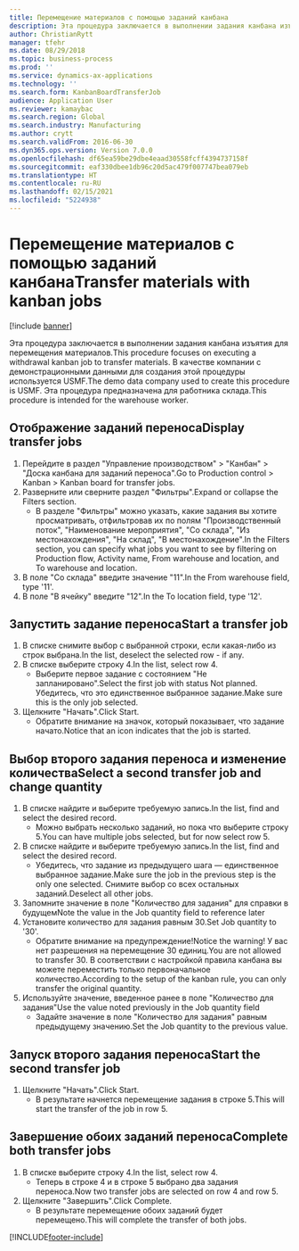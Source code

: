 ```yaml
---
title: Перемещение материалов с помощью заданий канбана
description: Эта процедура заключается в выполнении задания канбана изъятия для перемещения материалов.
author: ChristianRytt
manager: tfehr
ms.date: 08/29/2018
ms.topic: business-process
ms.prod: ''
ms.service: dynamics-ax-applications
ms.technology: ''
ms.search.form: KanbanBoardTransferJob
audience: Application User
ms.reviewer: kamaybac
ms.search.region: Global
ms.search.industry: Manufacturing
ms.author: crytt
ms.search.validFrom: 2016-06-30
ms.dyn365.ops.version: Version 7.0.0
ms.openlocfilehash: df65ea59be29dbe4eaad30558fcff4394737158f
ms.sourcegitcommit: eaf330dbee1db96c20d5ac479f007747bea079eb
ms.translationtype: HT
ms.contentlocale: ru-RU
ms.lasthandoff: 02/15/2021
ms.locfileid: "5224938"
---
```

# <a name="transfer-materials-with-kanban-jobs"></a><span data-ttu-id="3db1e-103">Перемещение материалов с помощью заданий канбана</span><span class="sxs-lookup"><span data-stu-id="3db1e-103">Transfer materials with kanban jobs</span></span>

[!include [banner](../../includes/banner.md)]

<span data-ttu-id="3db1e-104">Эта процедура заключается в выполнении задания канбана изъятия для перемещения материалов.</span><span class="sxs-lookup"><span data-stu-id="3db1e-104">This procedure focuses on executing a withdrawal kanban job to transfer materials.</span></span> <span data-ttu-id="3db1e-105">В качестве компании с демонстрационными данными для создания этой процедуры используется USMF.</span><span class="sxs-lookup"><span data-stu-id="3db1e-105">The demo data company used to create this procedure is USMF.</span></span> <span data-ttu-id="3db1e-106">Эта процедура предназначена для работника склада.</span><span class="sxs-lookup"><span data-stu-id="3db1e-106">This procedure is intended for the warehouse worker.</span></span>


## <a name="display-transfer-jobs"></a><span data-ttu-id="3db1e-107">Отображение заданий переноса</span><span class="sxs-lookup"><span data-stu-id="3db1e-107">Display transfer jobs</span></span>
1. <span data-ttu-id="3db1e-108">Перейдите в раздел "Управление производством" > "Канбан" > "Доска канбана для заданий переноса".</span><span class="sxs-lookup"><span data-stu-id="3db1e-108">Go to Production control > Kanban > Kanban board for transfer jobs.</span></span>
2. <span data-ttu-id="3db1e-109">Разверните или сверните раздел "Фильтры".</span><span class="sxs-lookup"><span data-stu-id="3db1e-109">Expand or collapse the Filters section.</span></span>
    * <span data-ttu-id="3db1e-110">В разделе "Фильтры" можно указать, какие задания вы хотите просматривать, отфильтровав их по полям "Производственный поток", "Наименование мероприятия", "Со склада", "Из местонахождения", "На склад", "В местонахождение".</span><span class="sxs-lookup"><span data-stu-id="3db1e-110">In the Filters section, you can specify what jobs you want to see by filtering on Production flow, Activity name, From warehouse and location, and To warehouse and location.</span></span>  
3. <span data-ttu-id="3db1e-111">В поле "Со склада" введите значение "11".</span><span class="sxs-lookup"><span data-stu-id="3db1e-111">In the From warehouse field, type '11'.</span></span>
4. <span data-ttu-id="3db1e-112">В поле "В ячейку" введите "12".</span><span class="sxs-lookup"><span data-stu-id="3db1e-112">In the To location field, type '12'.</span></span>

## <a name="start-a-transfer-job"></a><span data-ttu-id="3db1e-113">Запустить задание переноса</span><span class="sxs-lookup"><span data-stu-id="3db1e-113">Start a transfer job</span></span>
1. <span data-ttu-id="3db1e-114">В списке снимите выбор с выбранной строки, если какая-либо из строк выбрана.</span><span class="sxs-lookup"><span data-stu-id="3db1e-114">In the list, deselect the selected row - if any.</span></span>
2. <span data-ttu-id="3db1e-115">В списке выберите строку 4.</span><span class="sxs-lookup"><span data-stu-id="3db1e-115">In the list, select row 4.</span></span>
    * <span data-ttu-id="3db1e-116">Выберите первое задание с состоянием "Не запланировано".</span><span class="sxs-lookup"><span data-stu-id="3db1e-116">Select the first job with status Not planned.</span></span> <span data-ttu-id="3db1e-117">Убедитесь, что это единственное выбранное задание.</span><span class="sxs-lookup"><span data-stu-id="3db1e-117">Make sure this is the only job selected.</span></span>  
3. <span data-ttu-id="3db1e-118">Щелкните "Начать".</span><span class="sxs-lookup"><span data-stu-id="3db1e-118">Click Start.</span></span>
    * <span data-ttu-id="3db1e-119">Обратите внимание на значок, который показывает, что задание начато.</span><span class="sxs-lookup"><span data-stu-id="3db1e-119">Notice that an icon indicates that the job is started.</span></span>  

## <a name="select-a-second-transfer-job-and-change-quantity"></a><span data-ttu-id="3db1e-120">Выбор второго задания переноса и изменение количества</span><span class="sxs-lookup"><span data-stu-id="3db1e-120">Select a second transfer job and change quantity</span></span>
1. <span data-ttu-id="3db1e-121">В списке найдите и выберите требуемую запись.</span><span class="sxs-lookup"><span data-stu-id="3db1e-121">In the list, find and select the desired record.</span></span>
    * <span data-ttu-id="3db1e-122">Можно выбрать несколько заданий, но пока что выберите строку 5.</span><span class="sxs-lookup"><span data-stu-id="3db1e-122">You can have multiple jobs selected, but for now select row 5.</span></span>  
2. <span data-ttu-id="3db1e-123">В списке найдите и выберите требуемую запись.</span><span class="sxs-lookup"><span data-stu-id="3db1e-123">In the list, find and select the desired record.</span></span>
    * <span data-ttu-id="3db1e-124">Убедитесь, что задание из предыдущего шага — единственное выбранное задание.</span><span class="sxs-lookup"><span data-stu-id="3db1e-124">Make sure the job in the previous step is the only one selected.</span></span> <span data-ttu-id="3db1e-125">Снимите выбор со всех остальных заданий.</span><span class="sxs-lookup"><span data-stu-id="3db1e-125">Deselect all other jobs.</span></span>  
3. <span data-ttu-id="3db1e-126">Запомните значение в поле "Количество для задания" для справки в будущем</span><span class="sxs-lookup"><span data-stu-id="3db1e-126">Note the value in the Job quantity field to reference later</span></span>
4. <span data-ttu-id="3db1e-127">Установите количество для задания равным 30.</span><span class="sxs-lookup"><span data-stu-id="3db1e-127">Set Job quantity to '30'.</span></span>
    * <span data-ttu-id="3db1e-128">Обратите внимание на предупреждение!</span><span class="sxs-lookup"><span data-stu-id="3db1e-128">Notice the warning!</span></span> <span data-ttu-id="3db1e-129">У вас нет разрешения на перемещение 30 единиц.</span><span class="sxs-lookup"><span data-stu-id="3db1e-129">You are not allowed to transfer 30.</span></span> <span data-ttu-id="3db1e-130">В соответствии с настройкой правила канбана вы можете переместить только первоначальное количество.</span><span class="sxs-lookup"><span data-stu-id="3db1e-130">According to the setup of the kanban rule, you can only transfer the original quantity.</span></span>  
5. <span data-ttu-id="3db1e-131">Используйте значение, введенное ранее в поле "Количество для задания"</span><span class="sxs-lookup"><span data-stu-id="3db1e-131">Use the value noted previously in the Job quantity field</span></span>
    * <span data-ttu-id="3db1e-132">Задайте значение в поле "Количество для задания" равным предыдущему значению.</span><span class="sxs-lookup"><span data-stu-id="3db1e-132">Set the Job quantity to the previous value.</span></span>  

## <a name="start-the-second-transfer-job"></a><span data-ttu-id="3db1e-133">Запуск второго задания переноса</span><span class="sxs-lookup"><span data-stu-id="3db1e-133">Start the second transfer job</span></span>
1. <span data-ttu-id="3db1e-134">Щелкните "Начать".</span><span class="sxs-lookup"><span data-stu-id="3db1e-134">Click Start.</span></span>
    * <span data-ttu-id="3db1e-135">В результате начнется перемещение задания в строке 5.</span><span class="sxs-lookup"><span data-stu-id="3db1e-135">This will start the transfer of the job in row 5.</span></span>  

## <a name="complete-both-transfer-jobs"></a><span data-ttu-id="3db1e-136">Завершение обоих заданий переноса</span><span class="sxs-lookup"><span data-stu-id="3db1e-136">Complete both transfer jobs</span></span>
1. <span data-ttu-id="3db1e-137">В списке выберите строку 4.</span><span class="sxs-lookup"><span data-stu-id="3db1e-137">In the list, select row 4.</span></span>
    * <span data-ttu-id="3db1e-138">Теперь в строке 4 и в строке 5 выбрано два задания переноса.</span><span class="sxs-lookup"><span data-stu-id="3db1e-138">Now two transfer jobs are selected on row 4 and row 5.</span></span>  
2. <span data-ttu-id="3db1e-139">Щелкните "Завершить".</span><span class="sxs-lookup"><span data-stu-id="3db1e-139">Click Complete.</span></span>
    * <span data-ttu-id="3db1e-140">В результате перемещение обоих заданий будет перемещено.</span><span class="sxs-lookup"><span data-stu-id="3db1e-140">This will complete the transfer of both jobs.</span></span>  



[!INCLUDE[footer-include](../../../includes/footer-banner.md)]